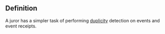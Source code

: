 ## Definition
A juror has a simpler task of performing [duplicity](duplicity) detection on events and event receipts.
